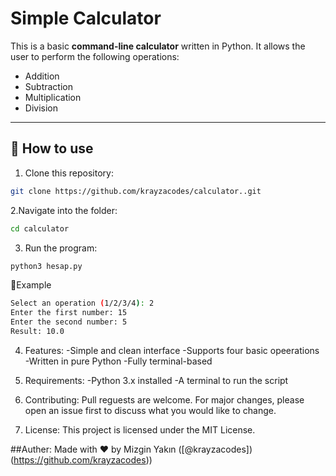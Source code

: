 # Simple Calculator
This is a basic **command-line calculator** written in Python.
It allows the user to perform the following operations:

- Addition
- Subtraction
- Multiplication
- Division

---

## 🚀 How to use

1. Clone this repository:

```bash
git clone https://github.com/krayzacodes/calculator..git
```


2.Navigate into the folder:

```bash
cd calculator
```


3. Run the program:

```bash
python3 hesap.py
```

📸Example

```bash
Select an operation (1/2/3/4): 2
Enter the first number: 15
Enter the second number: 5
Result: 10.0
```

4. Features:
   -Simple and clean interface
   -Supports four basic opeerations
   -Written in pure Python
   -Fully terminal-based


5. Requirements:
   -Python 3.x installed
   -A terminal to run the script


6. Contributing:
Pull reguests are welcome. For major changes, please open an issue first to discuss what you would like to change.


7. License:
This project is licensed under the MIT License.

##Auther:
Made with ❤️ by Mizgin Yakın ([@krayzacodes])(https://github.com/krayzacodes))


